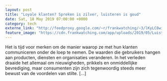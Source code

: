 ```yaml
---
layout: post
title: "Loyale klanten? Spreken is zilver, luisteren is goud"
date: Sat, 18 May 2019 07:00:00 +0000
category: tech
externe_link: "http://feedproxy.google.com/~r/frankwatching/~3/lKyLC8wi9vk/"
feature_image: "https://cdn.frankwatching.com/app/uploads/2019/05/Luisteren-214x155.jpg"
---
```


Het is tijd voor merken om de manier waarop ze met hun klanten communiceren onder de loep te nemen. De waarden die gebruikers hangen aan producten, diensten en organisaties veranderen. In het verleden draaide het allemaal om nieuwigheden, prikkels en onmiddellijke bevrediging, maar consumenten zijn zich tegenwoordig steeds meer bewust van de voordelen van stilte. [&#8230;]<img src="http://feeds.feedburner.com/~r/frankwatching/~4/lKyLC8wi9vk" height="1" width="1" alt=""/>
